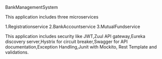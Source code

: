 BankManagementSystem

This application includes three microservices

1.Registrationservice
2.BankAccountservice
3.MutualFundservice

This application includes security like JWT,Zuul API gateway,Eureka discovery server,Hystrix for circuit breaker,Swagger for API documentation,Exception Handling,Junit with Mockito, Rest Template and validations.
